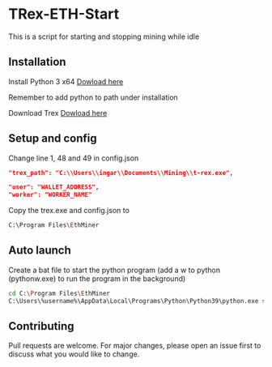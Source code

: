 # TRex-ETH-Start

This is a script for starting and stopping mining while idle

## Installation

Install Python 3 x64 [Dowload here](https://www.python.org/downloads/)

Remember to add python to path under installation

Download Trex [Dowload here](https://github.com/trexminer/T-Rex/releases)

## Setup and config
Change line 1, 48 and 49 in config.json
           
```json
"trex_path": "C:\\Users\\ingar\\Documents\\Mining\\t-rex.exe",

"user": "WALLET_ADDRESS",
"worker": "WORKER_NAME"
```

Copy the trex.exe and config.json to 
```bash
C:\Program Files\EthMiner
```
## Auto launch
Create a bat file to start the python program (add a w to python (pythonw.exe) to run the program in the background)

```bash
cd C:\Program Files\EthMiner
C:\Users\%username%\AppData\Local\Programs\Python\Python39\python.exe start_eth.py 
```


## Contributing
Pull requests are welcome. For major changes, please open an issue first to discuss what you would like to change.
